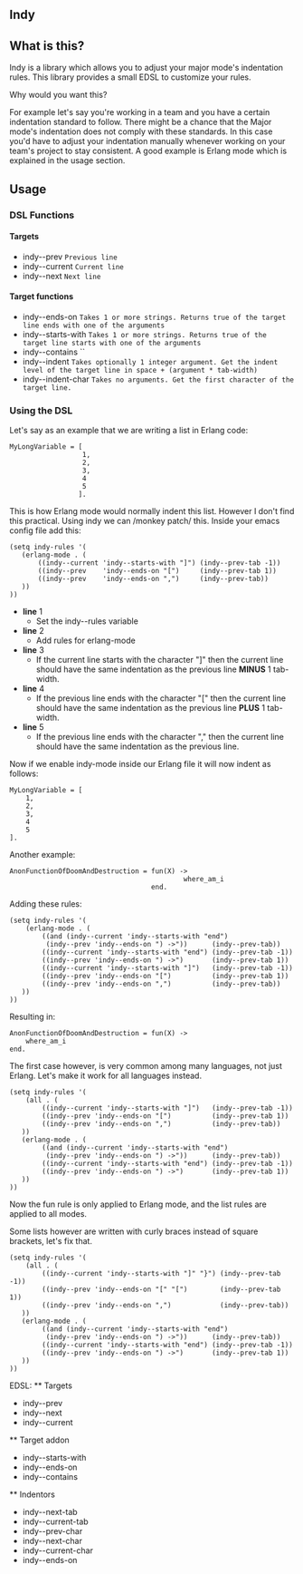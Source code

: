 ## Indy

## What is this?
Indy is a library which allows you to adjust your major mode's
indentation rules. This library provides a small EDSL to customize your rules.

Why would you want this?

For example let's say you're working in a team and you have a certain indentation
standard to follow. There might be a chance that the Major mode's indentation
does not comply with these standards. In this case you'd have to adjust
your indentation manually whenever working on your team's project to
stay consistent. A good example is Erlang mode which is explained in the
usage section.

## Usage

### DSL Functions

#### Targets
* indy--prev    `Previous line`
* indy--current `Current line`
* indy--next    `Next line`

#### Target functions
* indy--ends-on `Takes 1 or more strings. Returns true of the target line ends with one of the arguments`
* indy--starts-with `Takes 1 or more strings. Returns true of the target line starts with one of the arguments`
* indy--contains ``
* indy--indent `Takes optionally 1 integer argument. Get the indent level of the target line in space + (argument * tab-width)`
* indy--indent-char `Takes no arguments. Get the first character of the target line.`

### Using the DSL
Let's say as an example that we are writing a list in Erlang code:

```
MyLongVariable = [
                  1,
                  2,
                  3,
                  4
                  5
                 ].
```

This is how Erlang mode would normally indent this list. However I don't find this practical.
Using indy we can /monkey patch/ this.
Inside your emacs config file add this:
```
(setq indy-rules '(
   (erlang-mode . (
       ((indy--current 'indy--starts-with "]") (indy--prev-tab -1))
       ((indy--prev    'indy--ends-on "[")     (indy--prev-tab 1))
       ((indy--prev    'indy--ends-on ",")     (indy--prev-tab))
   ))
))
```

- **line** 1
    - Set the indy--rules variable
- **line** 2
    - Add rules for erlang-mode
- **line** 3
    - If the current line starts with the character "]" then
the current line should have the same indentation as the
previous line __MINUS__ 1 tab-width.
- **line** 4
    - If the previous line ends with the character "[" then
the current line should have the same indentation as the
previous line __PLUS__ 1 tab-width.
- **line** 5
    - If the previous line ends with the character "," then
the current line should have the same indentation as the
previous line.

Now if we enable indy-mode inside our Erlang file it will now indent as follows:

```
MyLongVariable = [
    1,
    2,
    3,
    4
    5
].
```

Another example:

```
AnonFunctionOfDoomAndDestruction = fun(X) ->
                                           where_am_i
                                   end.
```
Adding these rules:

```
(setq indy-rules '(
    (erlang-mode . (
        ((and (indy--current 'indy--starts-with "end")
         (indy--prev 'indy--ends-on ") ->"))      (indy--prev-tab))
        ((indy--current 'indy--starts-with "end") (indy--prev-tab -1))
        ((indy--prev 'indy--ends-on ") ->")       (indy--prev-tab 1))
        ((indy--current 'indy--starts-with "]")   (indy--prev-tab -1))
        ((indy--prev 'indy--ends-on "[")          (indy--prev-tab 1))
        ((indy--prev 'indy--ends-on ",")          (indy--prev-tab))
   ))
))
```
Resulting in:

```
AnonFunctionOfDoomAndDestruction = fun(X) ->
    where_am_i
end.
```

The first case however, is very common among many languages, not just Erlang. Let's make it work for all languages instead.

```
(setq indy-rules '(
    (all . (
        ((indy--current 'indy--starts-with "]")   (indy--prev-tab -1))
        ((indy--prev 'indy--ends-on "[")          (indy--prev-tab 1))
        ((indy--prev 'indy--ends-on ",")          (indy--prev-tab))
   ))
   (erlang-mode . (
        ((and (indy--current 'indy--starts-with "end")
         (indy--prev 'indy--ends-on ") ->"))      (indy--prev-tab))
        ((indy--current 'indy--starts-with "end") (indy--prev-tab -1))
        ((indy--prev 'indy--ends-on ") ->")       (indy--prev-tab 1))
   ))
))
```
Now the fun rule is only applied to Erlang mode, and the list rules are applied to all modes.

Some lists however are written with curly braces instead of square brackets, let's fix that.

```
(setq indy-rules '(
    (all . (
        ((indy--current 'indy--starts-with "]" "}") (indy--prev-tab -1))
        ((indy--prev 'indy--ends-on "[" "[")        (indy--prev-tab 1))
        ((indy--prev 'indy--ends-on ",")            (indy--prev-tab))
   ))
   (erlang-mode . (
        ((and (indy--current 'indy--starts-with "end")
         (indy--prev 'indy--ends-on ") ->"))      (indy--prev-tab))
        ((indy--current 'indy--starts-with "end") (indy--prev-tab -1))
        ((indy--prev 'indy--ends-on ") ->")       (indy--prev-tab 1))
   ))
))
```
EDSL:
** Targets
* indy--prev
* indy--next
* indy--current

** Target addon
* indy--starts-with
* indy--ends-on
* indy--contains

** Indentors
* indy--next-tab
* indy--current-tab
* indy--prev-char
* indy--next-char
* indy--current-char
* indy--ends-on

